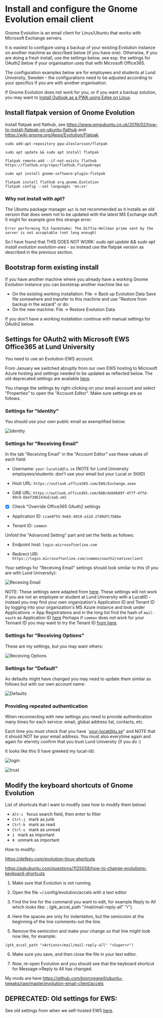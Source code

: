 # Install and configure the Gnome Evolution email client

Gnome Evolution is an email client for Linux/Ubuntu that works with Microsoft Exchange servers.

It is easiest to configure using a backup of your existing Evolution instance on another machine as described below (if you have one). Otherwise, if you are doing a fresh install, use the settings below, see esp. the settings for OAuth2 below if your organisation uses that with Microsoft Office365. 

The configuration examples below are for employees and students at Lund University, Sweden - the configurations need to be adjusted according to your specifics if you are with another organisation.

If Gnome Evolution does not work for you, or if you want a backup solution, you may want to [install Outlook as a PWA using Edge on Linux](https://github.com/bjornregnell/ubuntu-tweaks/tree/master/edge-outlook-teams).

## Install flatpak version of Gnome Evolution

Install flatpak and flathub, see  https://www.omgubuntu.co.uk/2019/02/how-to-install-flatpak-on-ubuntu-flathub and https://wiki.gnome.org/Apps/Evolution/Flatpak
```
sudo add-apt-repository ppa:alexlarsson/flatpak

sudo apt update && sudo apt install flatpak

flatpak remote-add --if-not-exists flathub https://flathub.org/repo/flathub.flatpakrepo

sudo apt install gnome-software-plugin-flatpak

flatpak install flathub org.gnome.Evolution
flatpak config --set languages 'en;sv'

```


### Why not install with apt?

The Ubuntu package manager `apt` is not recommended as it installs an old version that does seem not to be updated with the latest MS Exchange stuff. It might for example give this strange error: 

`Error performing TLS handshake: The Diffie-Hellman prime sent by the server is not acceptable (not long enough)`

So I have found that THIS DOES NOT WORK: *sudo apt update && sudo apt install evolution evolution-ews* - so instead use the flatpak version as described in the previous section.


## Bootstrap form existing install

If you have another machine where you already have a working Gnome Evolution instance you can bootstrap another machine like so:
   * On the existing working installation: File -> Back up Evolution Data
Save file somewhere and transfer to this machine and use "Restore from backup in the wizard" or do:
   * On the new machine: File -> Restore Evolution Data

If you don't have a working installation continue with manual settings for OAuth2 below.


## Settings for OAuth2 with Microsoft EWS Office365 at Lund University

You need to use an Evolution-EWS account.

From January we switched abruptly from our own EWS hosting to Microsoft Azure hosting and settings needed to be updated as reflected below. The old deprecated settings are avaliable [here](https://github.com/bjornregnell/ubuntu-tweaks/tree/master/evolution-email-client/old-outdated-by-office365-swap).

You change the settings by right-clicking on your email account and select "Properties" to open the "Account Editor". Make sure settings are as follows.

### Settings for "Identity"

You should use your own public email as exemplified below:

![Identity](1-evolution-identity.png)


### Settings for "Receiving Email" 

In the tab "Receiving Email" in the "Account Editor" use these values of each field:

* Username: `your-lucatid@lu.se`  (NOTE for Lund University employees/students: don't use your email but your Lucat or StilID)
* Host URL: `https://outlook.office365.com/EWS/Exchange.asmx`

* OAB URL:  `https://outlook.office365.com/OAB/deb9b89f-4f7f-4ffd-99c9-6bef306143ed/oab.xml`

- [x] Check "Override Office365 OAuth2 settings

* Application ID: `ccae0f55-9eb5-4819-a12d-27d9dfc7b8be`

* Tenant ID: `common`

Unfold the "Advanced Setting" part and set the fields as follows:

* Endpoint host: `login.microsoftonline.com`

* Redirect URI: `https://login.microsoftonline.com/common/oauth2/nativeclient`

Your settings for "Receiving Email" settings should look similar to this (if you are with Lund University):

![Receving Email](2-evolution-receiving-email.png)

NOTE: These settings were adapted from [here](https://hdkb.clemson.edu/phpkb/article.php?id=2668). These settings will not work if you are not an employee or student at Lund University with a LucatID - instead you may find your own organization's Application ID and Tenant ID by logging into your organization's MS Azure instance and look under Applications -> App Registrations and in the long list find the hash of `mail-oauth` as Application ID [here](https://entra.microsoft.com/#view/Microsoft_AAD_RegisteredApps/ApplicationsListBlade/quickStartType~/null/sourceType/Microsoft_AAD_IAM )  Perhaps if `common` does not work for your Tennant ID you may want to try the Tenant ID [from here](https://entra.microsoft.com/#view/Microsoft_AAD_IAM/TenantOverview.ReactView).

### Settings for "Receiving Options"

These are my settings, but you may want others:

![Receiving Options](3-evolution-receiving-options.png)

### Settings for "Default"

As defaults might have changed you may need to update them similar as follows but with our own account name:

![Defaults](4-evolution-defaults.png)

### Providing repeated authentication

When reconnecting with new settings you need to provide authentication many times for each service: email, global address list, contacts, etc.

Each time you must check that you have `your-lucat@lu.se" and NOTE that it should NOT be your email address. You must also everytime again and again for eternity confirm that you trust Lund University (if you do :) 

It looks like this (I have greeked my lucat-id):

![login](5-login.png)

![trust](6-trust-alert.png)


## Modify the keyboard shortcuts of Gnome Evolution

List of shortcuts that I want to modify (see how to modify them below)

* `Alt-c ` focus search field, then enter to filter
* `Ctrl-j ` mark as junk
* `Ctrl-k ` mark as read
* `Ctrl-u ` mark as unread
* `1 ` mark as important
* `0 ` unmark as important

How to modify:

https://defkey.com/evolution-linux-shortcuts

https://askubuntu.com/questions/1125058/how-to-change-evolutions-keyboard-shortcuts

1. Make sure that Evolution is not running.

2. Open the file ~/.config/evolution/accels with a text editor

3. Find the line for the command you want to edit, for example Reply to All which looks like:
; (gtk_accel_path "<Actions>/mail/mail-reply-all" "<Primary><Shift>r").

4. Here the spaces are only for indentation, but the semicolon at the beginning of the line comments-out the line.

5. Remove the semicolon and make your change so that line might look now like, for example: 
```
(gtk_accel_path "<Actions>/mail/mail-reply-all" "<Super>r")
```
6. Make sure you save, and then close the file in your text editor.

7. Now, re-open Evolution and you should see that the keyboard shortcut for Message->Reply to All has changed.

My mods are here https://github.com/bjornregnell/ubuntu-tweaks/raw/master/evolution-email-client/accels 


## DEPRECATED: Old settings for EWS:

See old settings from when we self-hosted EWS [here](https://github.com/bjornregnell/ubuntu-tweaks/tree/master/evolution-email-client/old-outdated-by-office365-swap).


